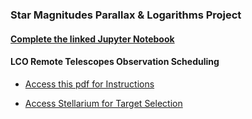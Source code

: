 ### Star Magnitudes Parallax & Logarithms Project


#### [Complete the linked Jupyter Notebook](https://bushastrolab.com/hub/user-redirect/git-pull?repo=https%3A%2F%2Fgithub.com%2Fchandrunarayan%2Fastronomy&branch=gh-pages&urlpath=lab%2Ftree%2Fastronomy%2Fprojects%2F6_star_magnitudes%2Fstar_plx_lum_mag.ipynb?reset)

#### LCO Remote Telescopes Observation Scheduling

* [Access this pdf for Instructions](lco_remote_telescopes.pdf)

* [Access Stellarium for Target Selection](https://stellarium-web.org/)
